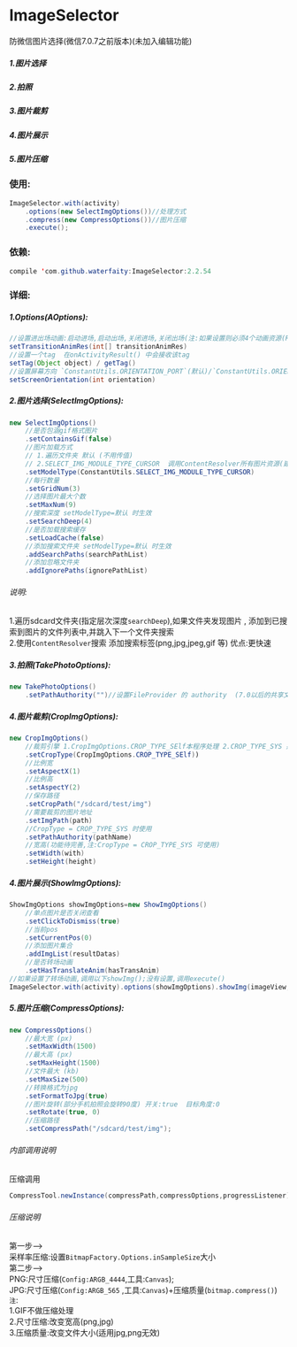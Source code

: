 # ImageSelector
 防微信图片选择(微信7.0.7之前版本)(未加入编辑功能)
##### 1.图片选择
##### 2.拍照
##### 3.图片裁剪
##### 4.图片展示
##### 5.图片压缩

### 使用:
```java
ImageSelector.with(activity)
    .options(new SelectImgOptions())//处理方式
    .compress(new CompressOptions())//图片压缩
    .execute();
```

### 依赖:
```java
compile 'com.github.waterfaity:ImageSelector:2.2.54
```
### 详细:
##### 1.Options(AOptions): 
```java 
//设置进出场动画:启动进场,启动出场,关闭进场,关闭出场(注:如果设置则必须4个动画资源(R.anim.*))
setTransitionAnimRes(int[] transitionAnimRes) 
//设置一个tag  在onActivityResult() 中会接收该tag
setTag(Object object) / getTag()   
//设置屏幕方向 `ConstantUtils.ORIENTATION_PORT`(默认)/`ConstantUtils.ORIENTATION_LAND`
setScreenOrientation(int orientation) 

```

##### 2.图片选择(SelectImgOptions):
```java
new SelectImgOptions() 
    //是否包涵gif格式图片
    .setContainsGif(false) 
    //图片加载方式 
    // 1.遍历文件夹 默认 (不用传值) 
    // 2.SELECT_IMG_MODULE_TYPE_CURSOR  调用ContentResolver所有图片资源(建议:速度更快)
    .setModelType(ConstantUtils.SELECT_IMG_MODULE_TYPE_CURSOR)
    //每行数量
    .setGridNum(3)
    //选择图片最大个数
    .setMaxNum(9)
    //搜索深度 setModelType=默认 时生效
    .setSearchDeep(4)
    //是否加载搜索缓存
    .setLoadCache(false)
    //添加搜索文件夹 setModelType=默认 时生效
    .addSearchPaths(searchPathList)
    //添加忽略文件夹
    .addIgnorePaths(ignorePathList) 
```
###### 说明:
1.遍历sdcard文件夹(指定层次深度`searchDeep`),如果文件夹发现图片 , 添加到已搜索到图片的文件列表中,并跳入下一个文件夹搜索  
2.使用`ContentResolver`搜索 添加搜索标签(png,jpg,jpeg,gif 等) 优点:更快速

##### 3.拍照(TakePhotoOptions):
```java
new TakePhotoOptions() 
    .setPathAuthority("")//设置FileProvider 的 authority  (7.0以后的共享文件)
```
##### 4.图片裁剪(CropImgOptions):
```java
new CropImgOptions()
    //裁剪引擎 1.CropImgOptions.CROP_TYPE_SElf本程序处理 2.CROP_TYPE_SYS 系统或第三方处理
    .setCropType(CropImgOptions.CROP_TYPE_SElf))
    //比例宽
    .setAspectX(1)
    //比例高
    .setAspectY(2)
    //保存路径
    .setCropPath("/sdcard/test/img")
    //需要裁剪的图片地址
    .setImgPath(path)
    //CropType = CROP_TYPE_SYS 时使用
    .setPathAuthority(pathName)
    //宽高(功能待完善,注:CropType = CROP_TYPE_SYS 可使用)
    .setWidth(with)
    .setHeight(height)
```
##### 4.图片展示(ShowImgOptions):
```java
ShowImgOptions showImgOptions=new ShowImgOptions()
    //单点图片是否关闭查看
    .setClickToDismiss(true)
    //当前pos
    .setCurrentPos(0)
    //添加图片集合
    .addImgList(resultDatas)
    //是否转场动画
    .setHasTranslateAnim(hasTransAnim)
//如果设置了转场动画,调用以下showImg();没有设置,调用execute()
ImageSelector.with(activity).options(showImgOptions).showImg(imageView,transitionName)
```
##### 5.图片压缩(CompressOptions):

```java
new CompressOptions()
    //最大宽 (px)
    .setMaxWidth(1500)
    //最大高 (px)
    .setMaxHeight(1500)
    //文件最大 (kb)
    .setMaxSize(500)
    //转换格式为jpg
    .setFormatToJpg(true)
    //图片旋转(部分手机拍照会旋转90度) 开关:true  目标角度:0
    .setRotate(true, 0)
    //压缩路径
    .setCompressPath("/sdcard/test/img");
``` 
###### 内部调用说明
压缩调用
```java
CompressTool.newInstance(compressPath,compressOptions,progressListener).compress(arrayList)
```
###### 压缩说明
第一步-->  
采样率压缩:设置`BitmapFactory.Options.inSampleSize`大小  
第二步-->  
PNG:尺寸压缩(`Config:ARGB_4444`,工具:`Canvas`);  
JPG:尺寸压缩(`Config:ARGB_565` ,工具:`Canvas`)+压缩质量(`bitmap.compress()`)  
`注`:  
1.GIF不做压缩处理  
2.尺寸压缩:改变宽高(png,jpg)  
3.压缩质量:改变文件大小(适用jpg,png无效)  



